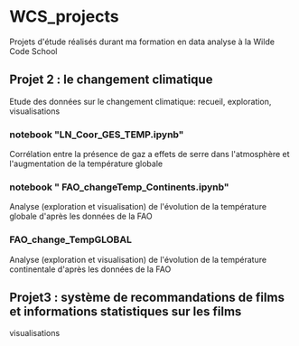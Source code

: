 # WCS_projects
Projets d'étude réalisés durant ma formation en data analyse à la Wilde Code School

## Projet 2 : le changement climatique
Etude des données sur le changement climatique: recueil, exploration, visualisations

### notebook "LN_Coor_GES_TEMP.ipynb"
Corrélation entre la présence de gaz a effets de serre dans l'atmosphère et l'augmentation de la température globale

### notebook " FAO_changeTemp_Continents.ipynb"
Analyse (exploration et visualisation) de l'évolution de la température globale d'après les données de la FAO

### FAO_change_TempGLOBAL
Analyse (exploration et visualisation) de l'évolution de la température continentale d'après les données de la FAO

## Projet3 : système de recommandations de films et informations statistiques sur les films
visualisations
